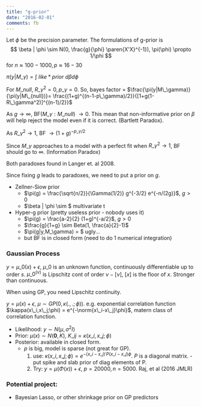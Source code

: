 ```yaml
---
title: "g-prior"
date: "2016-02-01"
comments: fb
---
```


Let $\phi$ be the precision parameter. The formulations of g-prior is 
$$
  \beta | \phi \sim N(0, \frac{g}{\phi} \paren{X'X}^{-1}), \pi(\phi) \propto 1/\phi
$$
for $n \approx 100-1000, p \approx 16-30$

$\pi(y | M\_\gamma) = \int~like*prior~d\beta d\phi$

For $M\_{null}$, $R\_\gamma^2 = 0, p\_\gamma=0$. So, bayes factor = $\frac{\pi(y|M\_\gamma)}{\pi(y|M\_{null})}= \frac{(1+g)^{(n-1-p\_\gamma)/2}}{[1+g(1-R\_\gamma^2)]^{(n-1)/2}}$

As $g \rightarrow \infty$, BF($M\_\gamma: M\_{null}$) $\rightarrow 0$. This mean that non-informative prior on $\beta$ will help reject the model even if it is correct. (Bartlett Paradox).

As $R\_\gamma^2 \rightarrow 1$, BF $\rightarrow (1+g)^{-p\_\gamma/2}$

Since $M\_\gamma$ approaches to a model with a perfect fit when $R\_\gamma^2 \rightarrow 1$, BF should go to $\infty$. (Information Paradox)

Both paradoxes found in Langer et. al 2008.

Since fixing $g$ leads to paradoxes, we need to put a prior on $g$.

- Zellner-Siow prior
    - $\pi(g) = \frac{\sqrt{n/2}}{\Gamma(1/2)} g^{-3/2} e^{-n/(2g)}$, $g \gt 0$
    - $\beta | \phi \sim $ multivariate t
- Hyper-g prior (pretty useless prior - nobody uses it)
    - $\pi(g) = \frac{a-2}{2} (1+g)^{-a/2}$, $g \gt 0$
    - $\frac{g}{1+g} \sim Beta(1, \frac{a}{2}-1)$
    - $\pi(g|y,M\_\gamma) = $ ugly...
    - but BF is in closed form (need to do 1 numerical integration)

### Gaussian Process
$y = \mu\_0(x) + \epsilon$, $\mu\_0$ is an unknown function, continuously differentiable up to order $s$.
$\mu\_0^{(\nu)}$ is Lipschitz cont of order $\nu-[\nu]$, $[x]$ is the floor of $x$. Stronger than continuous.

When using GP, you need Lipschitz continuity. 

$y = \mu(x) + \epsilon$, $\mu \sim GP(0,\kappa(.,.; \phi))$. e.g. exponential correlation function $\kappa(x\_i,x\_j;\phi) = e^{-\norm{x\_i-x\_j}\phi}$, matern class of correlation function.

- Likelihood: $y \sim N(\mu,\sigma^2 I)$
- Prior: $\mu(x) \sim N(\mathbf 0, K)$, $K\_{ij} = \kappa(x\_i,x\_j; \phi)$
- Posterior: available in closed form.
    - $p$ is big, model is sparse (not great for GP).
        1. use: $\kappa(x\_i,x\_j;\phi) = e^{-(x\_i-x\_j)'P(x\_i-x\_j)\phi}$. $P$ is a diagonal matrix.
          - put spike and slab prior of diag elements of P.
        2. Try: $y = \mu(\Phi(x)) + \epsilon$, $p=20000, n = 5000$. Raj, et al (2016 JMLR)

### Potential project: 

- Bayesian Lasso, or other shrinkage prior on GP predictors
